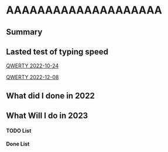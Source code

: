# AAAAAAAAAAAAAAAAAAAA

## Summary

## Lasted test of typing speed

[QWERTY 2022-10-24](https://thetypingcat.com/typing-speed-test-result/1m/1/35/100)

[QWERTY 2022-12-08](https://thetypingcat.com/typing-speed-test-result/1m/1/39/97)

## What did I done in 2022

## What Will I do in 2023



#### TODO List

#### Done List

